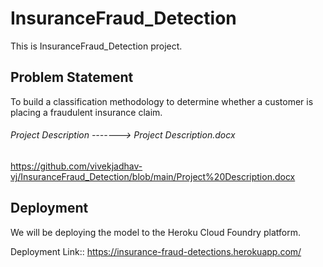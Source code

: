 # InsuranceFraud_Detection
This is InsuranceFraud_Detection project.
## Problem Statement
To build a classification methodology to determine whether a customer is placing a fraudulent insurance claim.

###### Project Description -------> Project Description.docx
https://github.com/vivekjadhav-vj/InsuranceFraud_Detection/blob/main/Project%20Description.docx

## Deployment
We will be deploying the model to the Heroku Cloud Foundry platform. 

Deployment Link:: https://insurance-fraud-detections.herokuapp.com/
